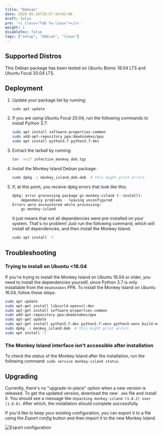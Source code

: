 ```yaml
---
title: "Debian"
date: 2020-05-26T20:57:19+03:00
draft: false
pre: '<i class="fab fa-linux"></i> '
weight: 1
disableToc: false
tags: ["setup", "debian", "linux"]
---
```



## Supported Distros

This Debian package has been tested on Ubuntu Bionic 18.04 LTS and Ubuntu Focal 20.04 LTS.

## Deployment

1. Update your package list by running:
    ```sh
    sudo apt update
    ```
1. If you are using Ubuntu Focal 20.04, run the following commands to install
   Python 3.7:
    ```sh
    sudo apt install software-properties-common
    sudo add-apt-repository ppa:deadsnakes/ppa
    sudo apt install python3.7 python3.7-dev
    ```
1. Extract the tarball by running:
    ```sh
    tar -xvzf infection_monkey_deb.tgz
    ```
1. Install the Monkey Island Debian package:
    ```sh
    sudo dpkg -i monkey_island_deb.deb  # this might print errors
    ```
1. If, at this point, you receive dpkg errors that look like this:

    ```sh
    dpkg: error processing package gc-monkey-island (--install):
        dependency problems - leaving unconfigured
    Errors were encountered while processing:
        gc-monkey-island
    ```

    It just means that not all dependencies were pre-installed on your system.
    That's no problem! Just run the following command, which will install all
    dependencies, and then install the Monkey Island:

    ```sh
    sudo apt install -f
    ```

## Troubleshooting

### Trying to install on Ubuntu <16.04

If you're trying to install the Monkey Island on Ubuntu 16.04 or older, you
need to install the dependencies yourself, since Python 3.7 is only installable
from the `deadsnakes` PPA. To install the Monkey Island on Ubuntu 16.04, follow
these steps:

```sh
sudo apt update
sudo apt-get install libcurl4-openssl-dev
sudo apt-get install software-properties-common
sudo add-apt-repository ppa:deadsnakes/ppa
sudo apt-get update
sudo apt-get install python3.7-dev python3.7-venv python3-venv build-essential
sudo dpkg -i monkey_island.deb  # this might print errors
sudo apt install -f
```

### The Monkey Island interface isn't accessible after installation

To check the status of the Monkey Island after the installation, run the following command: `sudo service monkey-island status`.

## Upgrading

Currently, there's no "upgrade-in-place" option when a new version is released.
To get the updated version, download the new `.deb` file and install it. You
should see a message like `Unpacking monkey-island (1.8.2) over (1.8.0)`. After
which, the installation should complete successfully.

If you'd like to keep your existing configuration, you can export it to a file
using the *Export config* button and then import it to the new Monkey Island.

![Export configuration](../../images/setup/export-configuration.png "Export configuration")

